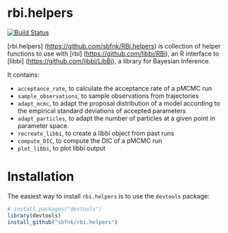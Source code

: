 rbi.helpers
=============

[![Build Status](https://travis-ci.org/sbfnk/rbi.helpers.png?branch=master)](https://travis-ci.org/sbfnk/rbi.helpers)
  
[rbi.helpers] (https://github.com/sbfnk/RBi.helpers) is collection of helper functions to use with [rbi] (https://github.com/libbi/RBi), an R interface to [libbi] (https://github.com/libbi/LibBi), a library for Bayesian Inference.

It contains:
- `acceptance_rate`, to calculate the acceptance rate of a pMCMC run
- `sample_observations`, to sample observations from trajectories
- `adapt_mcmc`, to adapt the proposal distribution of a model according to the empirical standard deviations of accepted parameters
- `adapt_particles`, to adapt the number of particles at a given point in parameter space.
- `recreate_libbi`, to create a libbi object from past runs
- `compute_DIC`, to compute the DIC of a pMCMC run
- `plot_libbi`, to plot libbi output

Installation
=============

The easiest way to install `rbi.helpers` is to use the `devtools` package:

```r
# install.packages("devtools")
library(devtools)
install_github("sbfnk/rbi.helpers")
```
